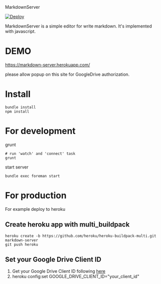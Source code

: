 MarkdownServer

[![Deploy](https://www.herokucdn.com/deploy/button.png)](https://heroku.com/deploy)

MarkdownServer is a simple editor for write markdown. It's implemented with javascript.

# DEMO
https://markdown-server.herokuapp.com/

please allow popup on this site for GoogleDrive authorization.

# Install
```
bundle install
npm install
```

# For development
grunt

```
# run 'watch' and 'connect' task
grunt
```

start server

```
bundle exec foreman start
```

# For production
For example deploy to heroku

## Create heroku app with multi_buildpack
```
heroku create -b https://github.com/heroku/heroku-buildpack-multi.git markdown-server
git push heroku
```

## Set your Google Drive Client ID
1. Get your Google Drive Client ID following [here](https://developers.google.com/drive/web/enable-sdk)
2. heroku config:set GOOGLE_DRIVE_CLIENT_ID="your_client_id"
